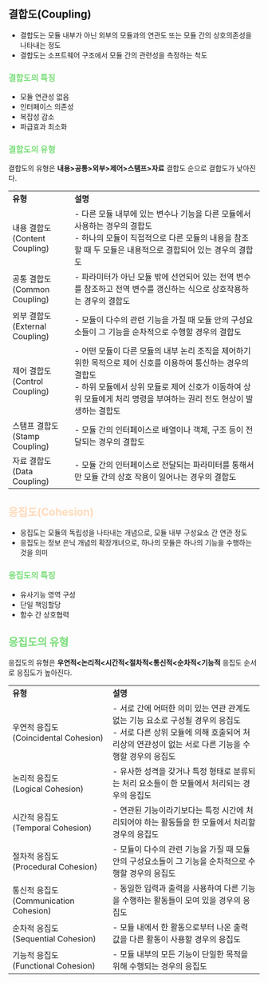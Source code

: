 ## **결합도(Coupling)**

- 결합도는 모듈 내부가 아닌 외부의 모듈과의 연관도 또는 모듈 간의 상호의존성을 나타내는 정도
- 결합도는 소프트웨어 구조에서 모듈 간의 관련성을 측정하는 척도

### **<font color="#77dd77">결합도의 특징</font>**

- 모듈 연관성 없음
- 인터페이스 의존성
- 복잡성 감소
- 파급효과 최소화

### **<font color="#77dd77">결합도의 유형</font>**  

결합도의 유형은 **내용>공통>외부>제어>스탬프>자료** 결합도 순으로 결합도가 낮아진다.

|   |   |
|---|---|
|**유형**|**설명**|
|내용 결합도  <br>(Content Coupling)|- 다른 모듈 내부에 있는 변수나 기능을 다른 모듈에서 사용하는 경우의 결합도  <br>- 하나의 모듈이 직접적으로 다른 모듈의 내용을 참조할 때 두 모듈은 내용적으로 결합되어 있는 경우의 결합도|
|공통 결합도  <br>(Common Coupling)|- 파라미터가 아닌 모듈 밖에 선언되어 있는 전역 변수를 참조하고 전역 변수를 갱신하는 식으로 상호작용하는 경우의 결합도|
|외부 결합도  <br>(External Coupling)|- 모듈이 다수의 관련 기능을 가질 때 모듈 안의 구성요소들이 그 기능을 순차적으로 수행할 경우의 결합도|
|제어 결합도  <br>(Control Coupling)|- 어떤 모듈이 다른 모듈의 내부 논리 조직을 제어하기 위한 목적으로 제어 신호를 이용하여 통신하는 경우의 결합도  <br>- 하위 모듈에서 상위 모듈로 제어 신호가 이동하여 상위 모듈에게 처리 명령을 부여하는 권리 전도 현상이 발생하는 결합도|
|스탬프 결합도  <br>(Stamp Coupling)|- 모듈 간의 인터페이스로 배열이나 객체, 구조 등이 전달되는 경우의 결합도|
|자료 결합도  <br>(Data Coupling)|- 모듈 간의 인터페이스로 전달되는 파라미터를 통해서만 모듈 간의 상호 작용이 일어나는 경우의 결합도|

## **<font color="#ffdab9">응집도(Cohesion)</font>**

- 응집도는 모듈의 독립성을 나타내는 개념으로, 모듈 내부 구성요소 간 연관 정도
- 응집도는 정보 은닉 개념의 확장개녀으로, 하나의 모듈은 하나의 기능을 수행하는 것을 의미

### **<font color="#77dd77">응집도의 특징</font>**

- 유사기능 영역 구성
- 단일 책임할당
- 함수 간 상호협력

## **<font color="#ffdab9"><font color="#77dd77">응집도의 유형</font></font>**

응집도의 유형은 **우연적<논리적<시간적<절차적<통신적<순차적<기능적** 응집도 순서로 응집도가 높아진다.

|   |   |
|---|---|
|**유형**|**설명**|
|우연적 응집도  <br>(Coincidental Cohesion)|- 서로 간에 어떠한 의미 있는 연관 관계도 없는 기능 요소로 구성될 경우의 응집도  <br>- 서로 다른 상위 모듈에 의해 호출되어 처리상의 연관성이 없는 서로 다른 기능을 수행할 경우의 응집도|
|논리적 응집도  <br>(Logical Cohesion)|- 유사한 성격을 갖거나 특정 형태로 분류되는 처리 요소들이 한 모듈에서 처리되는 경우의 응집도|
|시간적 응집도  <br>(Temporal Cohesion)|- 연관된 기능이라기보다는 특정 시간에 처리되어야 하는 활동들을 한 모듈에서 처리할 경우의 응집도|
|절차적 응집도  <br>(Procedural Cohesion)|- 모듈이 다수의 관련 기능을 가질 때 모듈 안의 구성요소들이 그 기능을 순차적으로 수행할 경우의 응집도|
|통신적 응집도  <br>(Communication Cohesion)|- 동일한 입력과 출력을 사용하여 다른 기능을 수행하는 활동들이 모여 있을 경우의 응집도|
|순차적 응집도  <br>(Sequential Cohesion)|- 모듈 내에서 한 활동으로부터 나온 출력 값을 다른 활동이 사용할 경우의 응집도|
|기능적 응집도  <br>(Functional Cohesion)|- 모듈 내부의 모든 기능이 단일한 목적을 위해 수행되는 경우의 응집도|